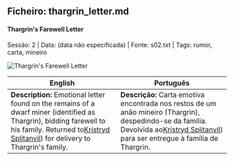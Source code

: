 ﻿## Ficheiro: thargrin_letter.md

#### Thargrin's Farewell Letter

Sessão: 2 | Data: (data não especificada) | Fonte: s02.txt | Tags: rumor, carta, mineiro

![Thargrin's Farewell Letter](assets/loot/object_blank.png)

| English | Português |
|---------|-----------|
| **Description:** Emotional letter found on the remains of a dwarf miner (identified as Thargrin), bidding farewell to his family. Returned to[Kristryd Splitanvil](docs/dm/-/npc/´Blackstone/kristryd_splitanvil.md)) for delivery to Thargrin's family. | **Descrição:** Carta emotiva encontrada nos restos de um anão mineiro (Thargrin), despedindo-se da família. Devolvida ao[Kristryd Splitanvil](docs/dm/-/npc/´Blackstone/kristryd_splitanvil.md)) para ser entregue à família de Thargrin. |



















